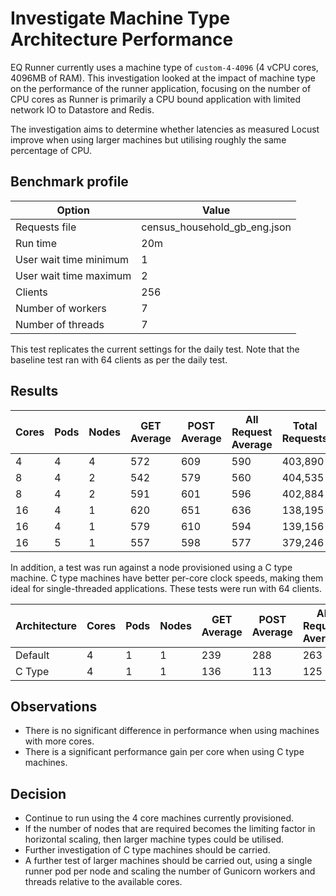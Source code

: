 # Investigate Machine Type Architecture Performance

EQ Runner currently uses a machine type of `custom-4-4096` (4 vCPU cores, 4096MB of RAM). This investigation looked at the impact of machine type on the performance of the runner application, focusing on the number of CPU cores as Runner is primarily a CPU bound application with limited network IO to Datastore and Redis.

The investigation aims to determine whether latencies as measured Locust improve when using larger machines but utilising roughly the same percentage of CPU.

## Benchmark profile

| Option                 | Value                        |
| ---------------------- | ---------------------------- |
| Requests file          | census_household_gb_eng.json |
| Run time               | 20m                          |
| User wait time minimum | 1                            |
| User wait time maximum | 2                            |
| Clients                | 256                          |
| Number of workers      | 7                            |
| Number of threads      | 7                            |

This test replicates the current settings for the daily test. Note that the baseline test ran with 64 clients as per the daily test.

## Results

| Cores | Pods | Nodes | GET Average | POST Average | All Request Average | Total Requests |
| ----- | ---- | ----- | ----------- | ------------ | ------------------- | -------------- |
| 4     | 4    | 4     | 572         | 609          | 590                 | 403,890        |
| 8     | 4    | 2     | 542         | 579          | 560                 | 404,535        |
| 8     | 4    | 2     | 591         | 601          | 596                 | 402,884        |
| 16    | 4    | 1     | 620         | 651          | 636                 | 138,195        |
| 16    | 4    | 1     | 579         | 610          | 594                 | 139,156        |
| 16    | 5    | 1     | 557         | 598          | 577                 | 379,246        |

In addition, a test was run against a node provisioned using a C type machine. C type machines have better per-core clock speeds, making them ideal for single-threaded applications. These tests were run with 64 clients.

| Architecture | Cores | Pods | Nodes | GET Average | POST Average | All Request Average | Total Requests |
| ------------ | ----- | ---- | ----- | ----------- | ------------ | ------------------- | -------------- |
| Default      | 4     | 1    | 1     | 239         | 288          | 263                 | 128,808        |
| C Type       | 4     | 1    | 1     | 136         | 113          | 125                 | 139,227        |

## Observations

- There is no significant difference in performance when using machines with more cores.
- There is a significant performance gain per core when using C type machines.

## Decision

- Continue to run using the 4 core machines currently provisioned.
- If the number of nodes that are required becomes the limiting factor in horizontal scaling, then larger machine types could be utilised.
- Further investigation of C type machines should be carried.
- A further test of larger machines should be carried out, using a single runner pod per node and scaling the number of Gunicorn workers and threads relative to the available cores.

